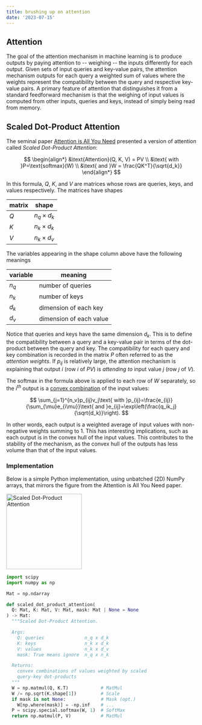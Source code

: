```yaml
---
title: brushing up on attention
date: '2023-07-15'
---
```


<script>
   import ScaledDotProductAttention from "$lib/assets/scaled_dot_product_attention.png"
</script>

## Attention

The goal of the attention mechanism in machine learning is to produce outputs by paying attention to -- weighing -- the inputs differently for each output. Given sets of input queries and key-value pairs, the attention mechanism outputs for each query a weighted sum of values where the weights represent the compatibility between the query and respective key-value pairs. A primary feature of attention that distinguishes it from a standard feedforward mechanism is that the weighing of input values is computed from other inputs, queries and keys, instead of simply being read from memory.

## Scaled Dot-Product Attention

The seminal paper [Attention is All You Need](https://papers.neurips.cc/paper/7181-attention-is-all-you-need.pdf) presented a version of attention called _Scaled Dot-Product Attention_:

$$
\begin{align*}
&\text{Attention}(Q, K, V) = PV \\
&\text{ with }P=\text{softmax}(W) \\
&\text{ and }W = \frac{QK^T}{\sqrt{d_k}}
\end{align*}
$$

In this formula, $Q$, $K$, and $V$ are matrices whose rows are queries, keys, and values respectively. The matrices have shapes

| matrix | shape            |
| ------ | ---------------- |
| $Q$    | $n_q \times d_k$ |
| $K$    | $n_k \times d_k$ |
| $V$    | $n_k \times d_v$ |

The variables appearing in the shape column above have the following meanings

| variable | meaning                 |
| -------- | ----------------------- |
| $n_q$    | number of queries       |
| $n_k$    | number of keys          |
| $d_k$    | dimension of each key   |
| $d_v$    | dimension of each value |

Notice that queries and keys have the same dimension $d_k$. This is to define the compatibility between a query and a key-value pair in terms of the dot-product between the query and key. The compatibility for each query and key combination is recorded in the matrix $P$ often referred to as the _attention weights_. If $p_{ij}$ is relatively large, the attention mechanism is explaining that output $i$ (row $i$ of $PV$) is _attending to_ input value $j$ (row $j$ of $V$).

The softmax in the formula above is applied to each row of $W$ separately, so the $i^{th}$ output is a [convex combination](https://en.wikipedia.org/wiki/Convex_combination) of the input values:

$$
\sum_{j=1}^{n_v}p_{ij}v_j\text{ with }p_{ij}=\frac{e_{ij}}{\sum_{\mu}e_{i\mu}}\text{ and }e_{ij}=\exp\left(\frac{q_ik_j}{\sqrt{d_k}}\right).
$$

In other words, each output is a weighted average of input values with non-negative weights summing to 1. This has interesting implications, such as each output is in the convex hull of the input values. This contributes to the stability of the mechanism, as the convex hull of the outputs has less volume than that of the input values.

### Implementation

Below is a simple Python implementation, using unbatched (2D) NumPy arrays, that mirrors the figure from the Attention is All You Need paper.

<img src={ScaledDotProductAttention} alt="Scaled Dot-Product Attention" width="200"/>

```python
import scipy
import numpy as np

Mat = np.ndarray

def scaled_dot_product_attention(
  Q: Mat, K: Mat, V: Mat, mask: Mat | None = None
) -> Mat:
  """Scaled Dot-Product Attention.

  Args:
    Q: queries               n_q x d_k
    K: keys                  n_k x d_k
    V: values                n_k x d_v
    mask: True means ignore  n_q x n_k

  Returns:
    convex combinations of values weighted by scaled
    query-key dot-products
  """
  W = np.matmul(Q, K.T)            # MatMul
  W /= np.sqrt(K.shape[1])         # Scale
  if mask is not None:             # Mask (opt.)
    W[np.where(mask)] = -np.inf    # ...
  P = scipy.special.softmax(W, 1)  # SoftMax
  return np.matmul(P, V)           # MatMul
```
